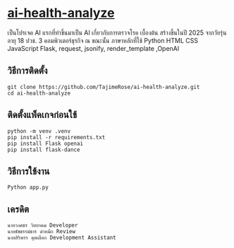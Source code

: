 # [ai-health-analyze](https://github.com/TajimeRose/ai-health-analyze)

เป็นโปรเจค AI แรกที่ทำขึ้นมาเป็น AI เกี่ยวกับการตรวจโรค เบื้องต้น สร้างขึ้นในปี 2025 
จากวัยรุ่น อายุ 18 ปวช. 3 คอมพิวเตอร์ธุรกิจ ณ ขณะนั้น 
ภาษาหลักที่ใช้ 
Python HTML CSS JavaScript
Flask, request, jsonify, render_template ,OpenAI

## วิธีการติดตั้ง
	git clone https://github.com/TajimeRose/ai-health-analyze.git
	cd ai-health-analyze

## ติดตั้งแพ็คเกจก่อนใช้
	python -m venv .venv
	pip install -r requirements.txt
	pip install Flask openai
	pip install flask-dance

## วิธีการใช้งาน
	Python app.py

## เครดิต

	นายวงศธร วิทยาคม Developer
	นายธัชธรรม์ธาร ดำหมึก Review
	นายสิริพรร คุตเผือก Development Assistant
